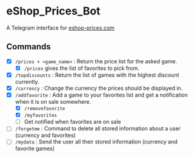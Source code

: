 # eShop_Prices_Bot

A Telegram interface for [eshop-prices.com](eshop-prices.com)

## Commands

- [x] `/prices + <game_name>` : Return the price list for the asked game.
    - [x] `/prices` gives the list of favorites to pick from.
- [x] `/topdiscounts` : Return the list of games with the highest discount currently.
- [x] `/currency` : Change the currency the prices should be displayed in.
- [x] `/addfavorite` : Add a game to your favorites list and get a notification when it is on sale somewhere.
    - [x] `/removefavorite`
    - [x] `/myfavorites`
    - [ ] Get notified when favorites are on sale
- [ ] `/forgetme` : Command to delete all stored information about a user (currency and favorites)
- [ ] `/mydata` : Send the user all their stored information (currency and favorite games)